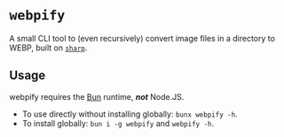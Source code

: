 # `webpify`

A small CLI tool to (even recursively) convert image files in a directory to WEBP, built on [`sharp`](https://npmjs.com/package/sharp).

## Usage

webpify requires the [Bun](https://bun.sh) runtime, _**not**_ Node.JS.

- To use directly without installing globally: `bunx webpify -h`.
- To install globally: `bun i -g webpify` and `webpify -h`.
